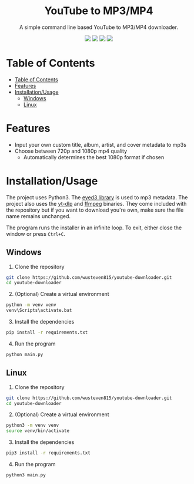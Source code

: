 <div align="center">

  # YouTube to MP3/MP4

  A simple command line based YouTube to MP3/MP4 downloader.
  
  ![](https://img.shields.io/github/license/wusteven815/youtube-downloader)
  ![](https://img.shields.io/github/v/release/wusteven815/youtube-downloader)
  ![](https://img.shields.io/github/last-commit/wusteven815/youtube-downloader)
  ![](https://img.shields.io/badge/yt--dlp-2022.11.11-red)

</div>

# Table of Contents

- [Table of Contents](#table-of-contents)
- [Features](#features)
- [Installation/Usage](#installationusage)
  - [Windows](#windows)
  - [Linux](#linux)

# Features

- Input your own custom title, album, artist, and cover metadata to mp3s
- Choose between 720p and 1080p mp4 quality
  - Automatically determines the best 1080p format if chosen

# Installation/Usage

The project uses Python3. The [eyed3 library](https://github.com/nicfit/eyeD3) is used to mp3 metadata. The project also uses the [yt-dlp](https://github.com/yt-dlp/yt-dlp) and [ffmpeg](https://github.com/FFmpeg/FFmpeg) binaries. They come included with the repository but if you want to download you're own, make sure the file name remains unchanged.

The program runs the installer in an infinite loop. To exit, either close the window or press `Ctrl+C`.

## Windows

1. Clone the repository

```bash
git clone https://github.com/wusteven815/youtube-downloader.git
cd youtube-downloader
```

2. (Optional) Create a virtual environment

```bash
python -m venv venv
venv\Scripts\activate.bat
```

3. Install the dependencies

```bash
pip install -r requirements.txt
```

4. Run the program

```bash
python main.py
```

## Linux

1. Clone the repository

```bash
git clone https://github.com/wusteven815/youtube-downloader.git
cd youtube-downloader
```

2. (Optional) Create a virtual environment

```bash
python3 -m venv venv
source venv/bin/activate
```

3. Install the dependencies

```bash
pip3 install -r requirements.txt
```

4. Run the program

```bash
python3 main.py
```
